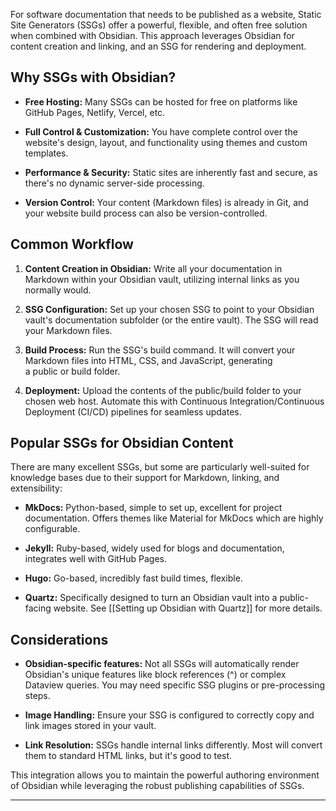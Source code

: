 For software documentation that needs to be published as a website, Static Site Generators (SSGs) offer a powerful, flexible, and often free solution when combined with Obsidian. This approach leverages Obsidian for content creation and linking, and an SSG for rendering and deployment.

## Why SSGs with Obsidian?

- **Free Hosting:** Many SSGs can be hosted for free on platforms like GitHub Pages, Netlify, Vercel, etc.
    
- **Full Control & Customization:** You have complete control over the website's design, layout, and functionality using themes and custom templates.
    
- **Performance & Security:** Static sites are inherently fast and secure, as there's no dynamic server-side processing.
    
- **Version Control:** Your content (Markdown files) is already in Git, and your website build process can also be version-controlled.
    

## Common Workflow

1. **Content Creation in Obsidian:** Write all your documentation in Markdown within your Obsidian vault, utilizing internal links as you normally would.
    
2. **SSG Configuration:** Set up your chosen SSG to point to your Obsidian vault's documentation subfolder (or the entire vault). The SSG will read your Markdown files.
    
3. **Build Process:** Run the SSG's build command. It will convert your Markdown files into HTML, CSS, and JavaScript, generating a public or build folder.
    
4. **Deployment:** Upload the contents of the public/build folder to your chosen web host. Automate this with Continuous Integration/Continuous Deployment (CI/CD) pipelines for seamless updates.
    

## Popular SSGs for Obsidian Content

There are many excellent SSGs, but some are particularly well-suited for knowledge bases due to their support for Markdown, linking, and extensibility:

- **MkDocs:** Python-based, simple to set up, excellent for project documentation. Offers themes like Material for MkDocs which are highly configurable.
    
- **Jekyll:** Ruby-based, widely used for blogs and documentation, integrates well with GitHub Pages.
    
- **Hugo:** Go-based, incredibly fast build times, flexible.
    
- **Quartz:** Specifically designed to turn an Obsidian vault into a public-facing website. See [[Setting up Obsidian with Quartz]] for more details.
    

## Considerations

- **Obsidian-specific features:** Not all SSGs will automatically render Obsidian's unique features like block references (^) or complex Dataview queries. You may need specific SSG plugins or pre-processing steps.
    
- **Image Handling:** Ensure your SSG is configured to correctly copy and link images stored in your vault.
    
- **Link Resolution:** SSGs handle internal links differently. Most will convert them to standard HTML links, but it's good to test.
    

This integration allows you to maintain the powerful authoring environment of Obsidian while leveraging the robust publishing capabilities of SSGs.

---